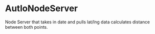 # AutloNodeServer
Node Server that takes in date and pulls lat/lng data calculates distance between both points. 

